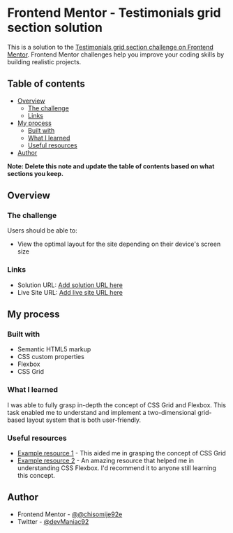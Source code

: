 # Frontend Mentor - Testimonials grid section solution

This is a solution to the [Testimonials grid section challenge on Frontend Mentor](https://www.frontendmentor.io/challenges/testimonials-grid-section-Nnw6J7Un7). Frontend Mentor challenges help you improve your coding skills by building realistic projects. 

## Table of contents

- [Overview](#overview)
  - [The challenge](#the-challenge)
  - [Links](#links)
- [My process](#my-process)
  - [Built with](#built-with)
  - [What I learned](#what-i-learned)
  - [Useful resources](#useful-resources)
- [Author](#author)

**Note: Delete this note and update the table of contents based on what sections you keep.**

## Overview

### The challenge

Users should be able to:

- View the optimal layout for the site depending on their device's screen size


### Links

- Solution URL: [Add solution URL here](https://your-solution-url.com)
- Live Site URL: [Add live site URL here](https://your-live-site-url.com)

## My process

### Built with

- Semantic HTML5 markup
- CSS custom properties
- Flexbox
- CSS Grid


### What I learned
I was able to fully grasp in-depth the concept of CSS Grid and Flexbox. This task enabled me to understand and implement a two-dimensional grid-based layout system that is both user-friendly.



### Useful resources

- [Example resource 1](https://web.dev/learn/css/grid/) - This aided me in grasping the concept of CSS Grid
- [Example resource 2](https://web.dev/learn/css/flexbox/) - An amazing resource that helped me in understanding CSS Flexbox. I'd recommend it to anyone still learning this concept.


## Author

- Frontend Mentor - [@@chisomije92e](https://www.frontendmentor.io/profile/chisomije92)
- Twitter - [@devManiac92](https://twitter.com/devManiac92)



